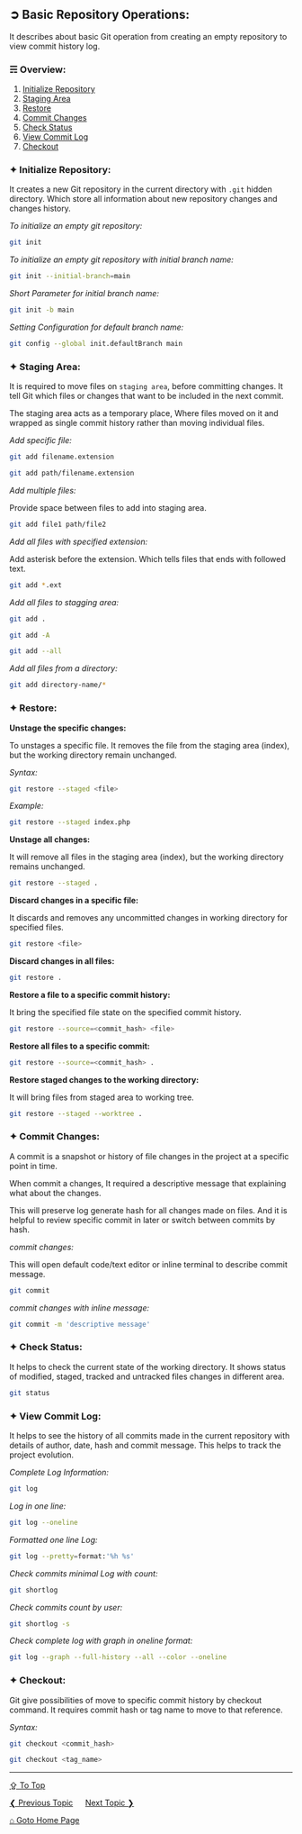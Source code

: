 ## &#10162; Basic Repository Operations:

It describes about basic Git operation from creating an empty repository to view commit history log.

### &#9780; Overview:
1. [Initialize Repository](#-initialize-repository)
2. [Staging Area](#-staging-area)
3. [Restore](#-restore)
4. [Commit Changes](#-commit-changes)
5. [Check Status](#-check-status)
6. [View Commit Log](#-view-commit-log)
7. [Checkout](#-checkout)

### &#10022; Initialize Repository:

It creates a new Git repository in the current directory with `.git` hidden directory. Which store all information about new repository changes and changes history.

*To initialize an empty git repository:*

```bash
git init
```

*To initialize an empty git repository with initial branch name:*

```bash
git init --initial-branch=main
```

*Short Parameter for initial branch name:*
```bash
git init -b main
```

*Setting Configuration for default branch name:*

```bash
git config --global init.defaultBranch main
```

### &#10022; Staging Area:

It is required to move files on `staging area`, before committing changes. It tell Git which files or changes that want to be included in the next commit.

The staging area acts as a temporary place, Where files moved on it and wrapped as single commit history rather than moving individual files.

*Add specific file:*

```bash
git add filename.extension
```

```bash
git add path/filename.extension
```

*Add multiple files:*

Provide space between files to add into staging area.

```bash
git add file1 path/file2
```

*Add all files with specified extension:*

Add asterisk before the extension. Which tells files that ends with followed text.

```bash
git add *.ext
```

*Add all files to stagging area:*

```bash
git add .
```

```bash
git add -A
```

```bash
git add --all
```

*Add all files from a directory:*

```bash
git add directory-name/*
```

### &#10022; Restore:

**Unstage the specific changes:**

To unstages a specific file. It removes the file from the staging area (index), but the working directory remain unchanged.

*Syntax:*

```bash
git restore --staged <file>
``` 

*Example:*

```bash
git restore --staged index.php
```

**Unstage all changes:**

It will remove all files in the staging area (index), but the working directory remains unchanged.

```bash
git restore --staged . 
```

**Discard changes in a specific file:**

It discards and removes any uncommitted changes in working directory for specified files.

```bash
git restore <file>
```

**Discard changes in all files:**

```bash
git restore . 
```

**Restore a file to a specific commit history:**

It bring the specified file state on the specified commit history. 

```bash
git restore --source=<commit_hash> <file> 
```

**Restore all files to a specific commit:**

```bash
git restore --source=<commit_hash> . 
```

**Restore staged changes to the working directory:**

It will bring files from staged area to working tree.

```bash
git restore --staged --worktree .
```

### &#10022; Commit Changes:

A commit is a snapshot or history of file changes in the project at a specific point in time. 

When commit a changes, It required a descriptive message that explaining what about the changes.

This will preserve log generate hash for all changes made on files. And it is helpful to review specific commit in later or switch between commits by hash.

*commit changes:*

This will open default code/text editor or inline terminal to describe commit message.

```bash
git commit
```

*commit changes with inline message:*

```bash
git commit -m 'descriptive message'
```

### &#10022; Check Status:

It helps to check the current state of the working directory. It shows status of modified, staged, tracked and untracked files changes in different area.

```bash
git status
```

### &#10022; View Commit Log:

It helps to see the history of all commits made in the current repository with details of author, date, hash and commit message. This helps to track the project evolution.

*Complete Log Information:*

```bash
git log
```

*Log in one line:*

```bash
git log --oneline
```

*Formatted one line Log:*

```bash
git log --pretty=format:'%h %s'
```

*Check commits minimal Log with count:*

```bash
git shortlog
```

*Check commits count by user:*

```bash
git shortlog -s 
```

*Check complete log with graph in oneline format:*

```bash
git log --graph --full-history --all --color --oneline
```

### &#10022; Checkout:

Git give possibilities of move to specific commit history by checkout command. It requires commit hash or tag name to move to that reference.

*Syntax:*

```bash
git checkout <commit_hash>
```

```bash
git checkout <tag_name>
```

---
[&#8682; To Top](#-basic-repository-operations)

[&#10094; Previous Topic](./introduction.md) &emsp; [Next Topic &#10095;](./branch-operations.md)

[&#8962; Goto Home Page](../README.md)
